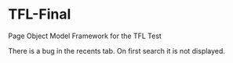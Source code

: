 # TFL-Final


Page Object Model Framework for the TFL Test 

There is a bug in the recents tab. On first search it is not displayed.

